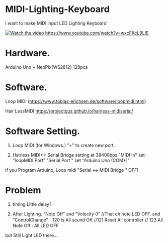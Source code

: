 # MIDI-Lighting-Keyboard

I want to make MIDI input LED Lighting Keyboard

[![Watch the video](https://img.youtube.com/vi/wxcFKcL9LIE/maxresdefault.jpg)](https://youtu.be/wxcFKcL9LIE)
https://www.youtube.com/watch?v=wxcFKcL9LIE


# Hardware.
Arduino Uno + NeoPix(WS2812) 128pcs


# Software.

Loop MIDI 
(https://www.tobias-erichsen.de/software/loopmidi.html)

Hair LessMIDI
https://projectgus.github.io/hairless-midiserial/


# Software Setting.
1. Loop MIDI (for Windows.)
  "+" to create new port.

2. Hairless MIDI<-> Serial Bridge
 setting at 38400bps
 "MIDI In"  set "loopMIDI Port" 
 "Serial Port " set "Arduino Uno (COM*)"

if you Program Arduino, Loop midi "Serial <-> MIDI Bridge " OFF!



# Problem 
1. timing Little delay?

2. After  Lighting.
"Note Off" and "Volocity 0"  //That ch note LED OFF.
and "ControlChange"　120 is All sound Off //121 Reset All controller // 123 All Note Off  : All LED OFF

but Still Light LED there...
